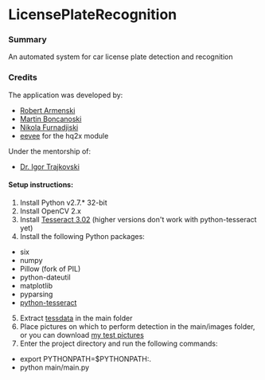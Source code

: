 LicensePlateRecognition
=======================
### Summary
An automated system for car license plate detection and recognition

### Credits
The application was developed by:
* [Robert Armenski](https://github.com/T1T4N)
* [Martin Boncanoski](https://github.com/makedon4e)
* [Nikola Furnadjiski](https://github.com/nikola3103)
* [eevee](https://github.com/eevee/pyhq2x) for the hq2x module

Under the mentorship of:
* [Dr. Igor Trajkovski](http://www.time.mk/trajkovski/)

#### Setup instructions: ####
1. Install Python v2.7.* 32-bit
2. Install OpenCV 2.x
3. Install [Tesseract 3.02](https://github.com/tesseract-ocr/tesseract/releases/tag/3.02.02) (higher versions don't work with python-tesseract yet)
4. Install the following Python packages:
  * six
  * numpy
  * Pillow (fork of PIL)
  * python-dateutil
  * matplotlib
  * pyparsing
  * [python-tesseract](https://bitbucket.org/3togo/python-tesseract/downloads)
5. Extract [tessdata](https://drive.google.com/file/d/0B61RgxZKvD2JT011cWluN3JMMUk/view?usp=sharing) in the main folder
6. Place pictures on which to perform detection in the main/images folder, or you can download [my test pictures](https://drive.google.com/file/d/0B61RgxZKvD2JOVZTZjY1OHVMTmc/view?usp=sharing)
7. Enter the project directory and run the following commands:
  * export PYTHONPATH=$PYTHONPATH:.
  * python main/main.py
